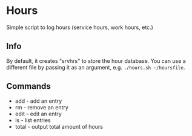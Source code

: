# Hours

Simple script to log hours (service hours, work hours, etc.)

## Info

By default, it creates "srvhrs" to store the hour database. You can use a different file by passing it as an argument, e.g. `./hours.sh ~/hoursfile`.

## Commands

* add - add an entry
* rm - remove an entry
* edit - edit an entry
* ls - list entries
* total - output total amount of hours
